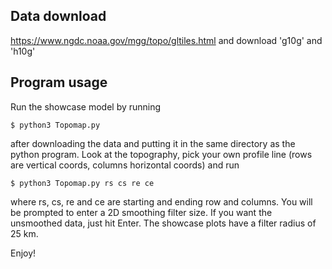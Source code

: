 ## Data download
https://www.ngdc.noaa.gov/mgg/topo/gltiles.html and download 'g10g'  and 'h10g' 

## Program usage
Run the showcase model by running 
```
$ python3 Topomap.py
``` 
after downloading the data and putting it in the same directory as the python program.
Look at the topography, pick your own profile line (rows are vertical coords, columns horizontal coords) and run
```
$ python3 Topomap.py rs cs re ce
```
where rs, cs, re and ce are starting and ending row and columns.
You will be prompted to enter a 2D smoothing filter size. If you want the unsmoothed data, just hit Enter. The showcase plots have a filter radius of 25 km.

Enjoy!
